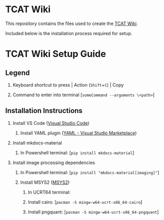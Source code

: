 # TCAT Wiki

This repository contains the files used to create the [TCAT Wiki](https://taskarcenteratuw.github.io/tcat-wiki/).

Included below is the installation process required for setup.

# TCAT Wiki Setup Guide

## Legend

1. Keyboard shortcut to press | Action
    (`Shift`+`C`) | Copy

2. Command to enter into terminal
    [`someCommand --arguments \<path>`]

## Installation Instructions

1. Install VS Code ([Visual Studio Code](https://code.visualstudio.com/))

   1. Install YAML plugin ([YAML - Visual Studio Marketplace](https://marketplace.visualstudio.com/items?itemName=redhat.vscode-yaml))

2. Install mkdocs-material

   1. In Powershell terminal:
        [`pip install mkdocs-material`]

3. Install image processing dependencies

   1. In Powershell terminal:
        [`pip install "mkdocs-material[imaging]"`]

   2. Install MSYS2 ([MSYS2](https://www.msys2.org/))

      1. In UCRT64 terminal:
        
        1. Install cairo:
            [`pacman -S mingw-w64-ucrt-x86_64-cairo`]

        2. Install pngquant:
            [`pacman -S mingw-w64-ucrt-x86_64-pngquant`]
